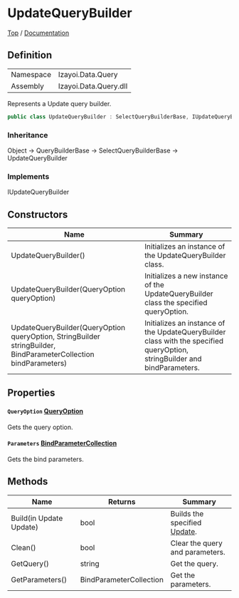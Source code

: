 # UpdateQueryBuilder

[Top](../../../../README.md) / [Documentation](../../../Documentation.md)

## Definition

|||
|--|--|
|Namespace|Izayoi.Data.Query|
|Assembly|Izayoi.Data.Query.dll|

Represents a Update query builder.

~~~csharp
public class UpdateQueryBuilder : SelectQueryBuilderBase, IUpdateQueryBuilder
~~~

### Inheritance
Object -> QueryBuilderBase -> SelectQueryBuilderBase -> UpdateQueryBuilder

### Implements

IUpdateQueryBuilder

## Constructors

|Name|Summary|
|--|--|
|UpdateQueryBuilder()|Initializes an instance of the UpdateQueryBuilder class.|
|UpdateQueryBuilder(QueryOption queryOption)|Initializes a new instance of the UpdateQueryBuilder class the specified queryOption.|
|UpdateQueryBuilder(QueryOption queryOption, StringBuilder stringBuilder, BindParameterCollection bindParameters)|Initializes an instance of the UpdateQueryBuilder class with the specified queryOption, stringBuilder and bindParameters.|

## Properties

#### `QueryOption` [QueryOption](../QueryOption.md)

Gets the query option.

#### `Parameters` [BindParameterCollection](../Parameters/BindParameterCollection.md)

Gets the bind parameters.

## Methods

|Name|Returns|Summary|
|--|--|--|
|Build(in Update Update)|bool|Builds the specified [Update](../Dml/Update.md).|
|Clean()|bool|Clear the query and parameters.|
|GetQuery()|string|Get the query.|
|GetParameters()|BindParameterCollection|Get the parameters.|
